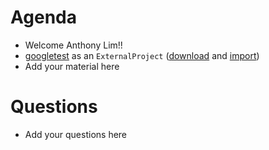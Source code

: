 Agenda
======

* Welcome Anthony Lim!!
* [googletest](https://github.com/google/googletest/) as an `ExternalProject` ([download](https://github.com/mantidproject/mantid/blob/master/buildconfig/CMake/GoogleTest.in) and [import](https://github.com/mantidproject/mantid/blob/master/buildconfig/CMake/GoogleTest.cmake))
* Add your material here

Questions
=========

* Add your questions here
